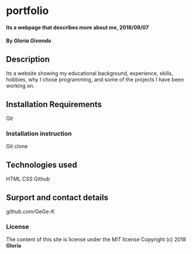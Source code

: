 # portfolio
#### Its a webpage that describes more about me, 2018/09/07
#### By *Gloria Givondo*
## Description
Its a website showing my educational background, experience, skills, hobbies, why I chose programming, and some of the projects I have been working on.
## Installation Requirements
Git
### Installation instruction
Git clone
## Technologies used
HTML
CSS
Github
## Surport and contact details
github.com/GeGe-K
### License
The content of this site is license under the MIT license
Copyright (c) 2018 **Gloria**
